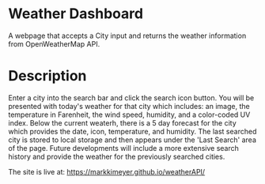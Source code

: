 # Weather Dashboard
A webpage that accepts a City input and returns the weather information from OpenWeatherMap API. 

# Description
Enter a city into the search bar and click the search icon button. You will be presented with today's weather for that city which includes: an image, the temperature in Farenheit, the wind speed, humidity, and a color-coded UV index. Below the current weaterh, there is a 5 day forecast for the city which provides the date, icon, temperature, and humidity. The last searched city is stored to local storage and then appears under the 'Last Search' area of the page. Future developments will include a more extensive search history and provide the weather for the previously searched cities. 


The site is live at: https://markkimeyer.github.io/weatherAPI/
